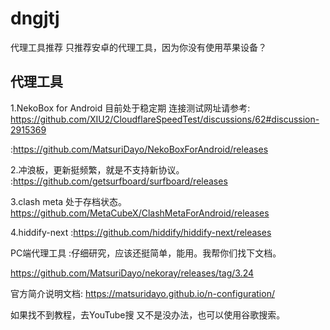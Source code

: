 # dngjtj
代理工具推荐   只推荐安卓的代理工具，因为你没有使用苹果设备？
## 代理工具
1.NekoBox for Android 目前处于稳定期
连接测试网址请参考:  https://github.com/XIU2/CloudflareSpeedTest/discussions/62#discussion-2915369

:https://github.com/MatsuriDayo/NekoBoxForAndroid/releases

2.冲浪板，更新挺频繁，就是不支持新协议。
:https://github.com/getsurfboard/surfboard/releases

3.clash meta  处于存档状态。
https://github.com/MetaCubeX/ClashMetaForAndroid/releases

4.hiddify-next 
:https://github.com/hiddify/hiddify-next/releases

PC端代理工具 :仔细研究，应该还挺简单，能用。我帮你们找下文档。

https://github.com/MatsuriDayo/nekoray/releases/tag/3.24

官方简介说明文档:
https://matsuridayo.github.io/n-configuration/

如果找不到教程，去YouTube搜 又不是没办法，也可以使用谷歌搜索。


